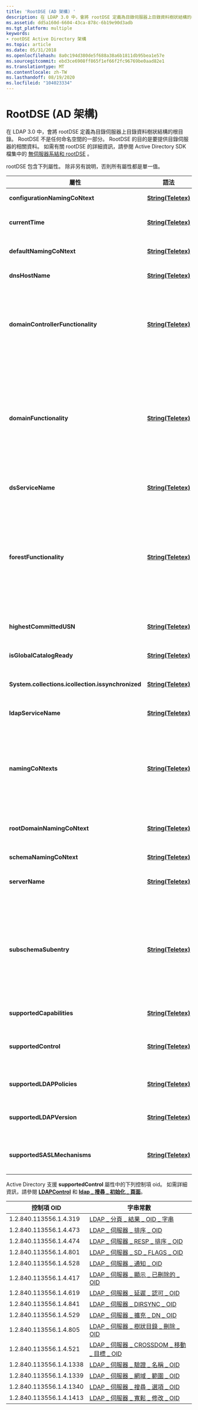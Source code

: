 ```yaml
---
title: 'RootDSE (AD 架構) '
description: 在 LDAP 3.0 中，會將 rootDSE 定義為目錄伺服器上目錄資料樹狀結構的根目錄。
ms.assetid: dd5a160d-6604-43ca-878c-6b19e90d3adb
ms.tgt_platform: multiple
keywords:
- rootDSE Active Directory 架構
ms.topic: article
ms.date: 05/31/2018
ms.openlocfilehash: 8a0c194d380de5f688a38a6b1811db95bea1e57e
ms.sourcegitcommit: ebd3ce6908ff865f1ef66f2fc96769be0aad82e1
ms.translationtype: MT
ms.contentlocale: zh-TW
ms.lasthandoff: 08/19/2020
ms.locfileid: "104023334"
---
```

# <a name="rootdse-ad-schema"></a>RootDSE (AD 架構) 

在 LDAP 3.0 中，會將 rootDSE 定義為目錄伺服器上目錄資料樹狀結構的根目錄。 RootDSE 不是任何命名空間的一部分。 RootDSE 的目的是要提供目錄伺服器的相關資料。 如需有關 rootDSE 的詳細資訊，請參閱 Active Directory SDK 檔集中的 [無伺服器系結和 rootDSE](/windows/desktop/AD/serverless-binding-and-rootdse) 。

rootDSE 包含下列屬性。 除非另有說明，否則所有屬性都是單一值。



| 屬性                                    | 語法                                                 | 描述                                                                                                                                                                                                                                                                                                                                                                                                            |
|----------------------------------------------|--------------------------------------------------------|------------------------------------------------------------------------------------------------------------------------------------------------------------------------------------------------------------------------------------------------------------------------------------------------------------------------------------------------------------------------------------------------------------------------|
| **configurationNamingCoNtext**<br/>    | [**String(Teletex)**](s-string-teletex.md)<br/> | 包含設定容器的分辨名稱。<br/>                                                                                                                                                                                                                                                                                                                                            |
| **currentTime**<br/>                   | [**String(Teletex)**](s-string-teletex.md)<br/> | 包含此目錄伺服器上以國際標準時間格式設定的目前時間。<br/>                                                                                                                                                                                                                                                                                                                |
| **defaultNamingCoNtext**<br/>          | [**String(Teletex)**](s-string-teletex.md)<br/> | 包含此目錄伺服器為其成員之網域的分辨名稱。<br/>                                                                                                                                                                                                                                                                                                                  |
| **dnsHostName**<br/>                   | [**String(Teletex)**](s-string-teletex.md)<br/> | 包含此目錄伺服器的 DNS 位址。<br/>                                                                                                                                                                                                                                                                                                                                                         |
| **domainControllerFunctionality**<br/> | [**String(Teletex)**](s-string-teletex.md)<br/> | 指出網域控制站的功能等級。 這可以是下列其中一個值。<br/> "0"-Windows 2000 模式<br/> "2"-Windows Server 2003 模式<br/> "3"-Windows Server 2008 模式<br/>                                                                                                                                                                                    |
| **domainFunctionality**<br/>           | [**String(Teletex)**](s-string-teletex.md)<br/> | 指出網域的功能等級。 這可以是下列其中一個值。<br/> "0"-Windows 2000 網域模式<br/> "1"-Windows Server 2003 過渡網域模式<br/> "2"-Windows Server 2003 網域模式<br/> "3"-Windows Server 2008 網域模式<br/> "4"-Windows Server 2008 R2 網域模式<br/>                                                             |
| **dsServiceName**<br/>                 | [**String(Teletex)**](s-string-teletex.md)<br/> | 包含此目錄伺服器之 NTDS 設定物件的分辨名稱。<br/>                                                                                                                                                                                                                                                                                                                      |
| **forestFunctionality**<br/>           | [**String(Teletex)**](s-string-teletex.md)<br/> | 指出樹系的功能等級。 這可以是下列其中一個值。<br/> "0"-Windows 2000 樹系模式<br/> "1"-Windows Server 2003 過渡樹系模式<br/> "2"-Windows Server 2003 樹系模式<br/> "3"-Windows Server 2008 樹系模式<br/> "4"-Windows Server 2008 R2 樹系模式<br/>                                                             |
| **highestCommittedUSN**<br/>           | [**String(Teletex)**](s-string-teletex.md)<br/> | 包含此目錄伺服器上 (USN) 的最高更新序號。 由目錄複寫使用。<br/>                                                                                                                                                                                                                                                                                                  |
| **isGlobalCatalogReady**<br/>          | [**String(Teletex)**](s-string-teletex.md)<br/> | 指出通用類別目錄是否可完全正常運作。 包含 "TRUE" 或 "FALSE"。<br/>                                                                                                                                                                                                                                                                                                                    |
| **System.collections.icollection.issynchronized**<br/>                | [**String(Teletex)**](s-string-teletex.md)<br/> | 指出目錄伺服器是否已完全同步處理。 包含 "TRUE" 或 "FALSE"。<br/>                                                                                                                                                                                                                                                                                                                 |
| **ldapServiceName**<br/>               | [**String(Teletex)**](s-string-teletex.md)<br/> | 包含 LDAP 伺服器 (SPN) 的服務主體名稱。 用於相互驗證。<br/>                                                                                                                                                                                                                                                                                                              |
| **namingCoNtexts**<br/>                | [**String(Teletex)**](s-string-teletex.md)<br/> | 多值屬性，其中包含儲存在此目錄伺服器上的所有命名內容的分辨名稱。 根據預設，Windows 2000 網域控制站包含至少三個命名內容：架構、設定，以及伺服器為其成員之網域的名稱。<br/>                                                                                                             |
| **rootDomainNamingCoNtext**<br/>       | [**String(Teletex)**](s-string-teletex.md)<br/> | 包含樹系中第一個網域的辨別名稱，其中包含此目錄伺服器所屬的網域。<br/>                                                                                                                                                                                                                                                                     |
| **schemaNamingCoNtext**<br/>           | [**String(Teletex)**](s-string-teletex.md)<br/> | 包含架構容器的分辨名稱。<br/>                                                                                                                                                                                                                                                                                                                                                   |
| **serverName**<br/>                    | [**String(Teletex)**](s-string-teletex.md)<br/> | 包含設定容器中此目錄伺服器之伺服器物件的分辨名稱。<br/>                                                                                                                                                                                                                                                                                             |
| **subschemaSubentry**<br/>             | [**String(Teletex)**](s-string-teletex.md)<br/> | 包含 [**ubschema**](c-subschema.md) 物件的分辨名稱。 **Ubschema** 物件包含屬性，這些屬性會在 [**objectClasses**](a-objectclasses.md)屬性) 的 [**attributeTypes**](a-attributetypes.md)屬性) 和類別 (中公開支援的屬性 (。<br/> **SubschemaSubentry** 屬性和 ubschema 是在 LDAP 3.0 中定義 (請參閱 RFC 2251) 。<br/> |
| **supportedCapabilities**<br/>         | [**String(Teletex)**](s-string-teletex.md)<br/> | 多值屬性，包含此目錄伺服器所支援的功能。<br/>                                                                                                                                                                                                                                                                                                              |
| **supportedControl**<br/>              | [**String(Teletex)**](s-string-teletex.md)<br/> | 多值屬性，包含此目錄伺服器所支援之延伸控制項的 Oid。 請參閱下表以取得可能的控制項 Oid 清單。<br/>                                                                                                                                                                                                                                  |
| **supportedLDAPPolicies**<br/>         | [**String(Teletex)**](s-string-teletex.md)<br/> | 多值屬性，其中包含支援的 LDAP 管理原則的名稱。<br/>                                                                                                                                                                                                                                                                                                              |
| **supportedLDAPVersion**<br/>          | [**String(Teletex)**](s-string-teletex.md)<br/> | 多重值的屬性，其中包含此目錄伺服器所支援) 主要版本號碼所指定的 LDAP 版本 (。<br/>                                                                                                                                                                                                                                                                         |
| **supportedSASLMechanisms**<br/>       | [**String(Teletex)**](s-string-teletex.md)<br/> | 包含支援 SASL 協商的安全性機制 (請參閱 LDAP Rfc) 。 根據預設，支援 GSSAPI。<br/>                                                                                                                                                                                                                                                                                           |



 

Active Directory 支援 **supportedControl** 屬性中的下列控制項 oid。 如需詳細資訊，請參閱 [**LDAPControl**](/previous-versions/windows/desktop/api/winldap/ns-winldap-ldapcontrola) 和 [**ldap \_ 搜尋 \_ 初始化 \_ 頁面**](/previous-versions/windows/desktop/api/winldap/nf-winldap-ldap_search_init_page)。



| 控制項 OID                        | 字串常數                                                                                   |
|------------------------------------|---------------------------------------------------------------------------------------------------|
| 1.2.840.113556.1.4.319<br/>  | [LDAP \_ 分頁 \_ 結果 \_ OID \_ 字串](/previous-versions/windows/desktop/ldap/ldap-paged-result-oid-string)<br/>                  |
| 1.2.840.113556.1.4.473<br/>  | [LDAP \_ 伺服器 \_ 排序 \_ OID](/previous-versions/windows/desktop/ldap/ldap-server-sort-oid)<br/>                                   |
| 1.2.840.113556.1.4.474<br/>  | [LDAP \_ 伺服器 \_ RESP \_ 排序 \_ OID](/previous-versions/windows/desktop/ldap/ldap-server-resp-sort-oid)<br/>                        |
| 1.2.840.113556.1.4.801<br/>  | [LDAP \_ 伺服器 \_ SD \_ FLAGS \_ OID](/previous-versions/windows/desktop/ldap/ldap-server-sd-flags-oid)<br/>                          |
| 1.2.840.113556.1.4.528<br/>  | [LDAP \_ 伺服器 \_ 通知 \_ OID](/previous-versions/windows/desktop/ldap/ldap-server-notification-oid)<br/>                   |
| 1.2.840.113556.1.4.417<br/>  | [LDAP \_ 伺服器 \_ 顯示 \_ 已刪除的 \_ OID](/previous-versions/windows/desktop/ldap/ldap-server-show-deleted-oid)<br/>                  |
| 1.2.840.113556.1.4.619<br/>  | [LDAP \_ 伺服器 \_ 延遲 \_ 認可 \_ OID](/previous-versions/windows/desktop/ldap/ldap-server-lazy-commit-oid)<br/>                    |
| 1.2.840.113556.1.4.841<br/>  | [LDAP \_ 伺服器 \_ DIRSYNC \_ OID](/previous-versions/windows/desktop/ldap/ldap-server-dirsync-oid)<br/>                             |
| 1.2.840.113556.1.4.529<br/>  | [LDAP \_ 伺服器 \_ 擴充 \_ DN \_ OID](/previous-versions/windows/desktop/ldap/ldap-server-extended-dn-oid)<br/>                    |
| 1.2.840.113556.1.4.805<br/>  | [LDAP \_ 伺服器 \_ 樹狀目錄 \_ 刪除 \_ OID](/previous-versions/windows/desktop/ldap/ldap-server-tree-delete-oid)<br/>                    |
| 1.2.840.113556.1.4.521<br/>  | [LDAP \_ 伺服器 \_ CROSSDOM \_ 移動 \_ 目標 \_ OID](/previous-versions/windows/desktop/ldap/ldap-server-crossdom-move-target-oid)<br/> |
| 1.2.840.113556.1.4.1338<br/> | [LDAP \_ 伺服器 \_ 驗證 \_ 名稱 \_ OID](/previous-versions/windows/desktop/ldap/ldap-server-verify-name-oid)<br/>                    |
| 1.2.840.113556.1.4.1339<br/> | [LDAP \_ 伺服器 \_ 網域 \_ 範圍 \_ OID](/previous-versions/windows/desktop/ldap/ldap-server-domain-scope-oid)<br/>                  |
| 1.2.840.113556.1.4.1340<br/> | [LDAP \_ 伺服器 \_ 搜尋 \_ 選項 \_ OID](/previous-versions/windows/desktop/ldap/ldap-server-search-options-oid)<br/>              |
| 1.2.840.113556.1.4.1413<br/> | [LDAP \_ 伺服器 \_ 寬鬆 \_ 修改 \_ OID](/previous-versions/windows/desktop/ldap/ldap-server-permissive-modify-oid)<br/>        |



 

 


